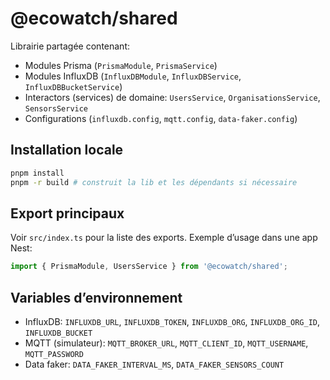 # @ecowatch/shared

Librairie partagée contenant:

- Modules Prisma (`PrismaModule`, `PrismaService`)
- Modules InfluxDB (`InfluxDBModule`, `InfluxDBService`, `InfluxDBBucketService`)
- Interactors (services) de domaine: `UsersService`, `OrganisationsService`, `SensorsService`
- Configurations (`influxdb.config`, `mqtt.config`, `data-faker.config`)

## Installation locale

```bash
pnpm install
pnpm -r build # construit la lib et les dépendants si nécessaire
```

## Export principaux

Voir `src/index.ts` pour la liste des exports. Exemple d’usage dans une app Nest:

```ts
import { PrismaModule, UsersService } from '@ecowatch/shared';
```

## Variables d’environnement

- InfluxDB: `INFLUXDB_URL`, `INFLUXDB_TOKEN`, `INFLUXDB_ORG`, `INFLUXDB_ORG_ID`, `INFLUXDB_BUCKET`
- MQTT (simulateur): `MQTT_BROKER_URL`, `MQTT_CLIENT_ID`, `MQTT_USERNAME`, `MQTT_PASSWORD`
- Data faker: `DATA_FAKER_INTERVAL_MS`, `DATA_FAKER_SENSORS_COUNT`


